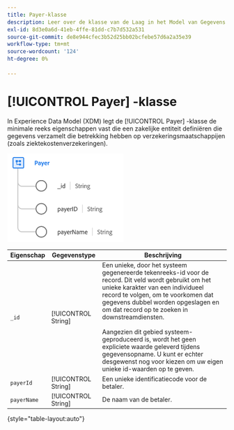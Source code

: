 ```yaml
---
title: Payer-klasse
description: Leer over de klasse van de Laag in het Model van Gegevens van de Ervaring (XDM).
exl-id: 8d3e0a6d-41eb-4ffe-81dd-c7b7d532a531
source-git-commit: de8e944cfec3b52d25bb02bcfebe57d6a2a35e39
workflow-type: tm+mt
source-wordcount: '124'
ht-degree: 0%

---
```


# [!UICONTROL Payer] -klasse

In Experience Data Model (XDM) legt de [!UICONTROL Payer] -klasse de minimale reeks eigenschappen vast die een zakelijke entiteit definiëren die gegevens verzamelt die betrekking hebben op verzekeringsmaatschappijen (zoals ziektekostenverzekeringen).

![ structuur van de Klasse ](../images/classes/payer.png)

| Eigenschap | Gegevenstype | Beschrijving |
| --- | --- | --- |
| `_id` | [!UICONTROL String] | Een unieke, door het systeem gegenereerde tekenreeks-id voor de record. Dit veld wordt gebruikt om het unieke karakter van een individueel record te volgen, om te voorkomen dat gegevens dubbel worden opgeslagen en om dat record op te zoeken in downstreamdiensten.<br><br> Aangezien dit gebied systeem-geproduceerd is, wordt het geen expliciete waarde geleverd tijdens gegevensopname. U kunt er echter desgewenst nog voor kiezen om uw eigen unieke id-waarden op te geven. |
| `payerId` | [!UICONTROL String] | Een unieke identificatiecode voor de betaler. |
| `payerName` | [!UICONTROL String] | De naam van de betaler. |

{style="table-layout:auto"}
